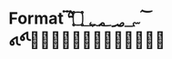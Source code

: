 # Format ­؀؁؂؃؄؅؜۝܏࣢᠎​‌‍‎‏‪‫‬‭‮⁠⁡⁢⁣⁤⁦⁧⁨⁩⁪⁫⁬⁭⁮⁯﻿￹￺￻𑂽𑃍𓐰𓐱𓐲𓐳𓐴𓐵𓐶𓐷𓐸𛲠𛲡𛲢𛲣𝅳𝅴𝅵𝅶𝅷𝅸𝅹𝅺󠀁󠀠󠀡󠀢󠀣󠀤󠀥󠀦󠀧󠀨󠀩󠀪󠀫󠀬󠀭󠀮󠀯󠀰󠀱󠀲󠀳󠀴󠀵󠀶󠀷󠀸󠀹󠀺󠀻󠀼󠀽󠀾󠀿󠁀󠁁󠁂󠁃󠁄󠁅󠁆󠁇󠁈󠁉󠁊󠁋󠁌󠁍󠁎󠁏󠁐󠁑󠁒󠁓󠁔󠁕󠁖󠁗󠁘󠁙󠁚󠁛󠁜󠁝󠁞󠁟󠁠󠁡󠁢󠁣󠁤󠁥󠁦󠁧󠁨󠁩󠁪󠁫󠁬󠁭󠁮󠁯󠁰󠁱󠁲󠁳󠁴󠁵󠁶󠁷󠁸󠁹󠁺󠁻󠁼󠁽󠁾󠁿
